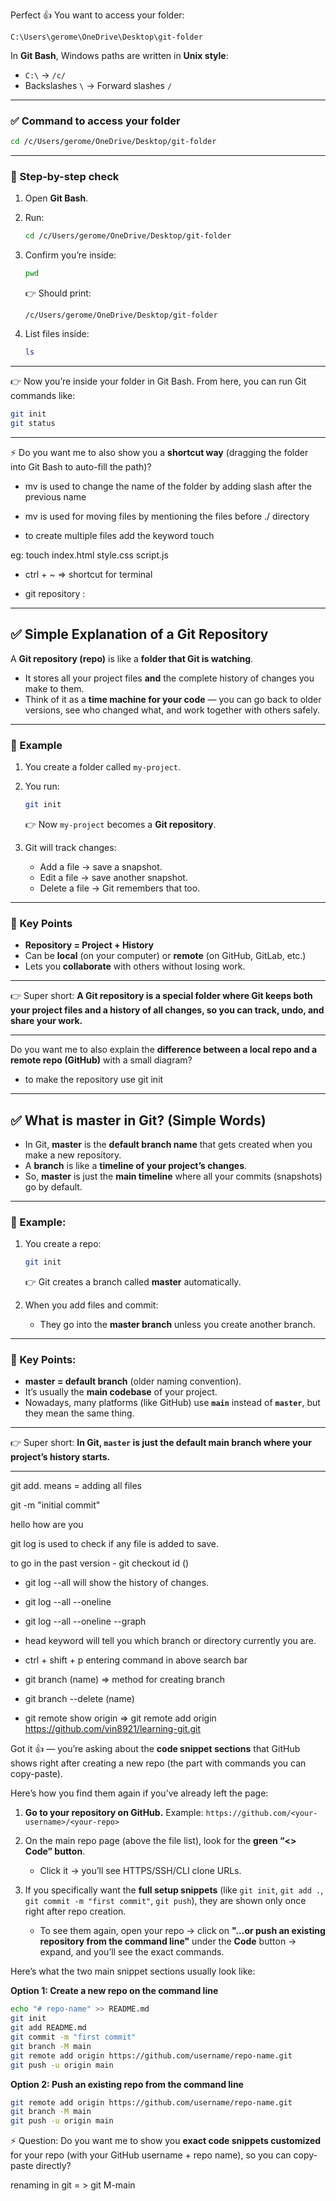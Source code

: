Perfect 👍 You want to access your folder:

```
C:\Users\gerome\OneDrive\Desktop\git-folder
```

In **Git Bash**, Windows paths are written in **Unix style**:

* `C:\` → `/c/`
* Backslashes `\` → Forward slashes `/`

---

### ✅ Command to access your folder

```bash
cd /c/Users/gerome/OneDrive/Desktop/git-folder
```

---

### 📌 Step-by-step check

1. Open **Git Bash**.
2. Run:

   ```bash
   cd /c/Users/gerome/OneDrive/Desktop/git-folder
   ```
3. Confirm you’re inside:

   ```bash
   pwd
   ```

   👉 Should print:

   ```
   /c/Users/gerome/OneDrive/Desktop/git-folder
   ```
4. List files inside:

   ```bash
   ls
   ```

---

👉 Now you’re inside your folder in Git Bash. From here, you can run Git commands like:

```bash
git init
git status
```

---

⚡ Do you want me to also show you a **shortcut way** (dragging the folder into Git Bash to auto-fill the path)?


- mv is used to change the name of the folder by adding slash after the previous name

- mv is used for moving files by mentioning the files before ./ directory

- to create multiple files add the keyword touch 

eg: touch index.html style.css script.js


- ctrl + ~ => shortcut for terminal



- git repository :


---

## ✅ Simple Explanation of a Git Repository

A **Git repository (repo)** is like a **folder that Git is watching**.

* It stores all your project files **and** the complete history of changes you make to them.
* Think of it as a **time machine for your code** — you can go back to older versions, see who changed what, and work together with others safely.

---

### 📌 Example

1. You create a folder called `my-project`.

2. You run:

   ```bash
   git init
   ```

   👉 Now `my-project` becomes a **Git repository**.

3. Git will track changes:

   * Add a file → save a snapshot.
   * Edit a file → save another snapshot.
   * Delete a file → Git remembers that too.

---

### 🔑 Key Points

* **Repository = Project + History**
* Can be **local** (on your computer) or **remote** (on GitHub, GitLab, etc.)
* Lets you **collaborate** with others without losing work.

---

👉 Super short:
**A Git repository is a special folder where Git keeps both your project files and a history of all changes, so you can track, undo, and share your work.**

---

Do you want me to also explain the **difference between a local repo and a remote repo (GitHub)** with a small diagram?


- to make the repository use git init





---

## ✅ What is **master** in Git? (Simple Words)

* In Git, **master** is the **default branch name** that gets created when you make a new repository.
* A **branch** is like a **timeline of your project’s changes**.
* So, **master** is just the **main timeline** where all your commits (snapshots) go by default.

---

### 📌 Example:

1. You create a repo:

   ```bash
   git init
   ```

   👉 Git creates a branch called **master** automatically.

2. When you add files and commit:

   * They go into the **master branch** unless you create another branch.

---

### 🔑 Key Points:

* **master = default branch** (older naming convention).
* It’s usually the **main codebase** of your project.
* Nowadays, many platforms (like GitHub) use **`main`** instead of **`master`**, but they mean the same thing.

---

👉 Super short:
**In Git, `master` is just the default main branch where your project’s history starts.**

---
git add. means = adding all files

git -m "initial commit"

hello how are you


git log is used to check if any file is added to save.

to go in the past version - git checkout id ()

- git log --all  will show the history of changes.

- git log --all --oneline

- git log --all --oneline --graph

- head keyword will tell you which branch or directory currently you are.

- ctrl + shift + p  entering command in above search bar

- git branch (name)  => method for creating branch

- git branch --delete (name)


- git remote show origin => git remote add origin https://github.com/vin8921/learning-git.git 

Got it 👍 — you’re asking about the **code snippet sections** that GitHub shows right after creating a new repo (the part with commands you can copy-paste).

Here’s how you find them again if you’ve already left the page:

1. **Go to your repository on GitHub.**
   Example: `https://github.com/<your-username>/<your-repo>`

2. On the main repo page (above the file list), look for the **green “<> Code” button**.

   * Click it → you’ll see HTTPS/SSH/CLI clone URLs.

3. If you specifically want the **full setup snippets** (like `git init`, `git add .`, `git commit -m "first commit"`, `git push`), they are shown only once right after repo creation.

   * To see them again, open your repo → click on **"…or push an existing repository from the command line"** under the **Code** button → expand, and you’ll see the exact commands.

Here’s what the two main snippet sections usually look like:

**Option 1: Create a new repo on the command line**

```bash
echo "# repo-name" >> README.md
git init
git add README.md
git commit -m "first commit"
git branch -M main
git remote add origin https://github.com/username/repo-name.git
git push -u origin main
```

**Option 2: Push an existing repo from the command line**

```bash
git remote add origin https://github.com/username/repo-name.git
git branch -M main
git push -u origin main
```

⚡ Question: Do you want me to show you **exact code snippets customized** for your repo (with your GitHub username + repo name), so you can copy-paste directly?


renaming in git = > git M-main